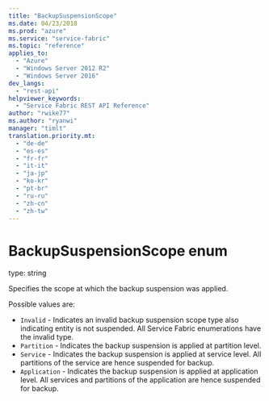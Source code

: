```yaml
---
title: "BackupSuspensionScope"
ms.date: 04/23/2018
ms.prod: "azure"
ms.service: "service-fabric"
ms.topic: "reference"
applies_to: 
  - "Azure"
  - "Windows Server 2012 R2"
  - "Windows Server 2016"
dev_langs: 
  - "rest-api"
helpviewer_keywords: 
  - "Service Fabric REST API Reference"
author: "rwike77"
ms.author: "ryanwi"
manager: "timlt"
translation.priority.mt: 
  - "de-de"
  - "es-es"
  - "fr-fr"
  - "it-it"
  - "ja-jp"
  - "ko-kr"
  - "pt-br"
  - "ru-ru"
  - "zh-cn"
  - "zh-tw"
---
```

# BackupSuspensionScope enum

type: string

Specifies the scope at which the backup suspension was applied.


Possible values are: 

  - `Invalid` - Indicates an invalid backup suspension scope type also indicating entity is not suspended. All Service Fabric enumerations have the invalid type.
  - `Partition` - Indicates the backup suspension is applied at partition level.
  - `Service` - Indicates the backup suspension is applied at service level. All partitions of the service are hence suspended for backup.
  - `Application` - Indicates the backup suspension is applied at application level. All services and partitions of the application are hence suspended for backup.

